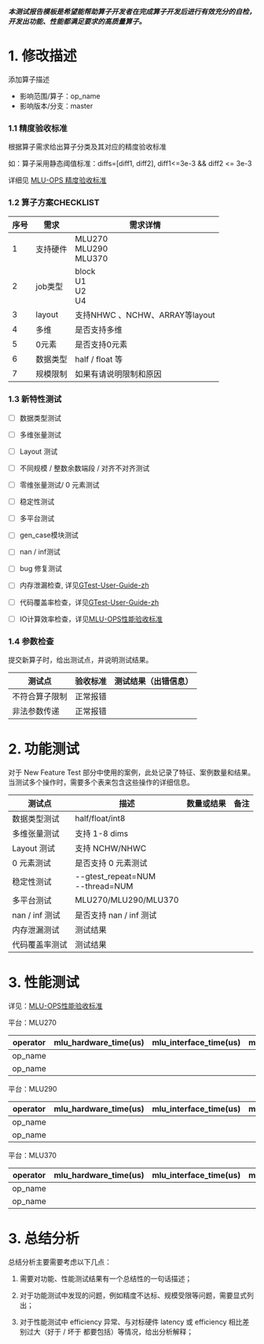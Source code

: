 **_本测试报告模板是希望能帮助算子开发者在完成算子开发后进行有效充分的自检，开发出功能、性能都满足要求的高质量算子。_**

# 1. 修改描述

添加算子描述
- 影响范围/算子：op_name
- 影响版本/分支：master

### 1.1 精度验收标准

根据算子需求给出算子分类及其对应的精度验收标准

如：算子采用静态阈值标准：diffs=[diff1, diff2], diff1<=3e-3 && diff2 <= 3e-3

详细见 [MLU-OPS 精度验收标准](./MLU-OPS-Accuracy-Acceptance-Standard.md)

### 1.2 算子方案CHECKLIST

|      序号      |           需求            |            需求详情            |
|----------------|---------------------------|--------------------------------|
|        1       |          支持硬件         | MLU270 <br> MLU290 <br>MLU370  |
|        2       |          job类型          |  block <br> U1 <br> U2 <br> U4 |
|        3       |         layout            | 支持NHWC 、NCHW、ARRAY等layout |
|        4       |         多维              |         是否支持多维           |
|        5       |         0元素             |         是否支持0元素          |
|        6       |         数据类型          |         half / float 等        |
|        7       |        规模限制           |     如果有请说明限制和原因     |

### 1.3 新特性测试

- [ ] 数据类型测试
- [ ] 多维张量测试
- [ ] Layout 测试
- [ ] 不同规模 / 整数余数端段 / 对齐不对齐测试
- [ ] 零维张量测试/ 0 元素测试
- [ ] 稳定性测试
- [ ] 多平台测试
- [ ] gen_case模块测试
- [ ] nan / inf测试
- [ ] bug 修复测试
- [ ] 内存泄漏检查, 详见[GTest-User-Guide-zh](./GTest-User-Guide-zh.md)
- [ ] 代码覆盖率检查，详见[GTest-User-Guide-zh](./GTest-User-Guide-zh.md)
- [ ] IO计算效率检查，详见[MLU-OPS性能验收标准](./MLU-OPS-Performance-Acceptance-Standard.md) 


### 1.4 参数检查

提交新算子时，给出测试点，并说明测试结果。

| 测试点         | 验收标准 | 测试结果（出错信息） |
| -------------- | -------- | -------------------- |
| 不符合算子限制 | 正常报错 |                      |
| 非法参数传递   | 正常报错 |                      |

# 2. 功能测试

对于 New Feature Test 部分中使用的案例，此处记录了特征、案例数量和结果。当测试多个操作时，需要多个表来包含这些操作的详细信息。

|    测试点       |        描述                      | 数量或结果 |  备注    |
|-----------------|----------------------------------|------------|----------|
|  数据类型测试   |    half/float/int8               |            |          |
|  多维张量测试   |    支持 1-8 dims                 |            |          |
|  Layout 测试    |    支持 NCHW/NHWC                |            |          |
|  0 元素测试     |    是否支持 0 元素测试           |            |          |
|  稳定性测试     |--gtest_repeat=NUM<br>--thread=NUM|            |          |
|  多平台测试     |     MLU270/MLU290/MLU370         |            |          |
|  nan / inf 测试 |     是否支持 nan / inf 测试      |            |          |
|  内存泄漏测试   |      测试结果                    |            |          |
|  代码覆盖率测试 |      测试结果                    |            |          |

# 3. 性能测试

详见：[MLU-OPS性能验收标准](./MLU-OPS-Performance-Acceptance-Standard.md)

平台：MLU270

|operator|mlu_hardware_time(us)|mlu_interface_time(us)|mlu_io_efficiency|mlu_compute_efficiency|mlu_workwpace_size(Bytes)|data_type|shape|
|-------|----|----|----|----|----|----|-----|
|op_name|    |    |    |    |    |    |     |
|op_name|    |    |    |    |    |    |     |

平台：MLU290

|operator|mlu_hardware_time(us)|mlu_interface_time(us)|mlu_io_efficiency|mlu_compute_efficiency|mlu_workwpace_size(Bytes)|data_type|shape|
|-------|----|----|----|----|----|----|-----|
|op_name|    |    |    |    |    |    |     |
|op_name|    |    |    |    |    |    |     |

平台：MLU370

|operator|mlu_hardware_time(us)|mlu_interface_time(us)|mlu_io_efficiency|mlu_compute_efficiency|mlu_workwpace_size(Bytes)|data_type|shape|
|-------|----|----|----|----|----|----|-----|
|op_name|    |    |    |    |    |    |     |
|op_name|    |    |    |    |    |    |     |

# 3. 总结分析

总结分析主要需要考虑以下几点：

1. 需要对功能、性能测试结果有一个总结性的一句话描述；

2. 对于功能测试中发现的问题，例如精度不达标、规模受限等问题，需要显式列出；

3. 对于性能测试中 efficiency 异常、与对标硬件 latency 或 efficiency 相比差别过大（好于 / 坏于 都要包括）等情况，给出分析解释；
